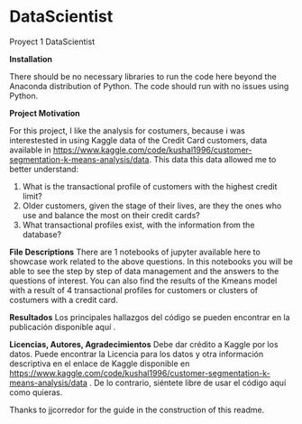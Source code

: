 # DataScientist
Proyect 1 DataScientist

**Installation**

There should be no necessary libraries to run the code here beyond the Anaconda distribution of Python. The code should run with no issues using Python.

**Project Motivation**

For this project, I like the analysis for costumers, because i was interestested in using Kaggle data of the Credit Card customers,  data available in https://www.kaggle.com/code/kushal1996/customer-segmentation-k-means-analysis/data. This data this data allowed me to better understand:

1. What is the transactional profile of customers with the highest credit limit?
2. Older customers, given the stage of their lives, are they the ones who use and balance the most on their credit cards?
3. What transactional profiles exist, with the information from the database?

**File Descriptions**
There are 1 notebooks of jupyter available here to showcase work related to the above questions. In this notebooks you will be able to see the step by step of data management and the answers to the questions of interest. You can also find the results of the Kmeans model with a result of 4 transactional profiles for customers or clusters of costumers  with a credit card.

**Resultados**
Los principales hallazgos del código se pueden encontrar en la publicación disponible aquí .

**Licencias, Autores, Agradecimientos**
Debe dar crédito a Kaggle por los datos. Puede encontrar la Licencia para los datos y otra información descriptiva en el enlace de Kaggle disponible en https://www.kaggle.com/code/kushal1996/customer-segmentation-k-means-analysis/data . De lo contrario, siéntete libre de usar el código aquí como quieras.

Thanks to jjcorredor for the guide in the construction of this readme.
